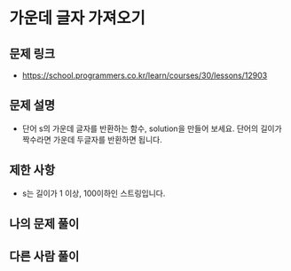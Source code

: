 # 가운데 글자 가져오기

## 문제 링크
- https://school.programmers.co.kr/learn/courses/30/lessons/12903

## 문제 설명 
- 단어 s의 가운데 글자를 반환하는 함수, solution을 만들어 보세요. 단어의 길이가 짝수라면 가운데 두글자를 반환하면 됩니다.

## 제한 사항
- s는 길이가 1 이상, 100이하인 스트링입니다.

## 나의 문제 풀이

## 다른 사람 풀이
